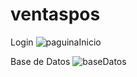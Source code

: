 # ventaspos

Login
![paguinaInicio](https://github.com/user-attachments/assets/e1b234bb-4b16-4c3a-9ba1-202f361197d4)

Base de Datos
![baseDatos](https://github.com/user-attachments/assets/6e6c349e-7536-4587-bf0f-37f80adbe0ee) 

